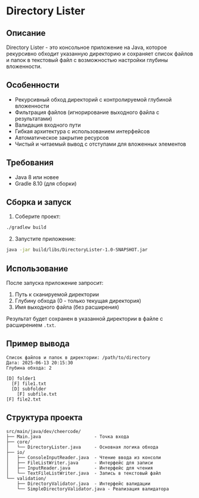 # Directory Lister

## Описание

Directory Lister - это консольное приложение на Java, которое рекурсивно обходит указанную директорию и сохраняет список файлов и папок в текстовый файл с возможностью настройки глубины вложенности.

## Особенности

- Рекурсивный обход директорий с контролируемой глубиной вложенности
- Фильтрация файлов (игнорирование выходного файла с результатами)
- Валидация входного пути
- Гибкая архитектура с использованием интерфейсов
- Автоматическое закрытие ресурсов
- Чистый и читаемый вывод с отступами для вложенных элементов

## Требования

- Java 8 или новее
- Gradle 8.10 (для сборки)

## Сборка и запуск

1. Соберите проект:
```bash
./gradlew build
```

2. Запустите приложение:
```bash
java -jar build/libs/DirectoryLister-1.0-SNAPSHOT.jar
```

## Использование

После запуска приложение запросит:
1. Путь к сканируемой директории
2. Глубину обхода (0 - только текущая директория)
3. Имя выходного файла (без расширения)

Результат будет сохранен в указанной директории в файле с расширением `.txt`.

## Пример вывода

```
Список файлов и папок в директории: /path/to/directory
Дата: 2025-06-13 20:15:30
Глубина обхода: 2

[D] folder1
  [F] file1.txt
  [D] subfolder
    [F] subfile.txt
[F] file2.txt
```

## Структура проекта

```
src/main/java/dev/cheercode/
├── Main.java                    - Точка входа
├── core/
│   └── DirectoryLister.java     - Основная логика обхода
├── io/
│   ├── ConsoleInputReader.java  - Чтение ввода из консоли
│   ├── FileListWriter.java      - Интерфейс для записи
│   ├── InputReader.java         - Интерфейс для чтения
│   └── TextFileListWriter.java  - Запись в текстовый файл
└── validation/
    ├── DirectoryValidator.java  - Интерфейс валидации
    └── SimpleDirectoryValidator.java - Реализация валидатора
```

